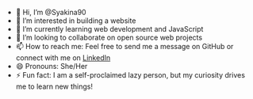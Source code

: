 - 👋 Hi, I’m @Syakina90
- 👀 I’m interested in building a website
- 🌱 I’m currently learning web development and JavaScript
- 💞️ I’m looking to collaborate on open source web projects
- 📫 How to reach me: Feel free to send me a message on GitHub or connect with me on [LinkedIn](https://linkedin.com/in/syakinaabmajid)
- 😄 Pronouns: She/Her
- ⚡ Fun fact: I am a self-proclaimed lazy person, but my curiosity drives me to learn new things!

<!---
Syakina90/Syakina90 is a ✨ special ✨ repository because its `README.md` (this file) appears on your GitHub profile.
You can click the Preview link to take a look at your changes.
--->
